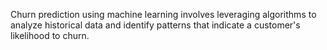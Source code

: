  Churn prediction using machine learning involves leveraging algorithms to analyze historical data and identify patterns that indicate a customer's likelihood to churn.
 
